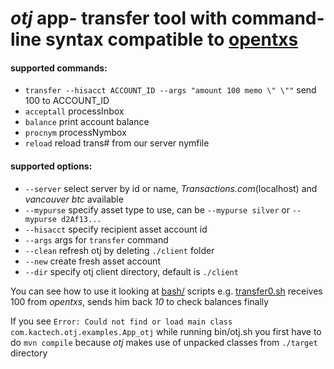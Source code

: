 *otj* app- transfer tool with command-line syntax compatible to [opentxs](https://github.com/FellowTraveler/Open-Transactions/wiki/opentxs)
========

#### supported commands: ####

 * `transfer --hisacct ACCOUNT_ID --args "amount 100 memo \" \""` send 100 to ACCOUNT_ID
 * `acceptall` processInbox 
 * `balance` print account balance
 * `procnym` processNymbox
 * `reload` reload trans# from our server nymfile
 
#### supported options: ####
 * `--server` select server by id or name, *Transactions.com*(localhost) and *vancouver btc* available
 * `--mypurse` specify asset type to use, can be `--mypurse silver` or `--mypurse d2Af13...`
 * `--hisacct` specify recipient asset account id 
 * `--args` args for `transfer` command 
 * `--clean` refresh otj by deleting `./client` folder
 * `--new` create fresh asset account 
 * `--dir` specify otj client directory, default is `./client`
 
You can see how to use it looking at [bash/](bash/) scripts
e.g. [transfer0.sh](bash/transfer0.sh) receives 100 from *opentxs*, sends him back *10* to check balances finally

If you see `Error: Could not find or load main class com.kactech.otj.examples.App_otj` while running bin/otj.sh you first have to do `mvn compile` because *otj* makes use of unpacked classes from `./target` directory

